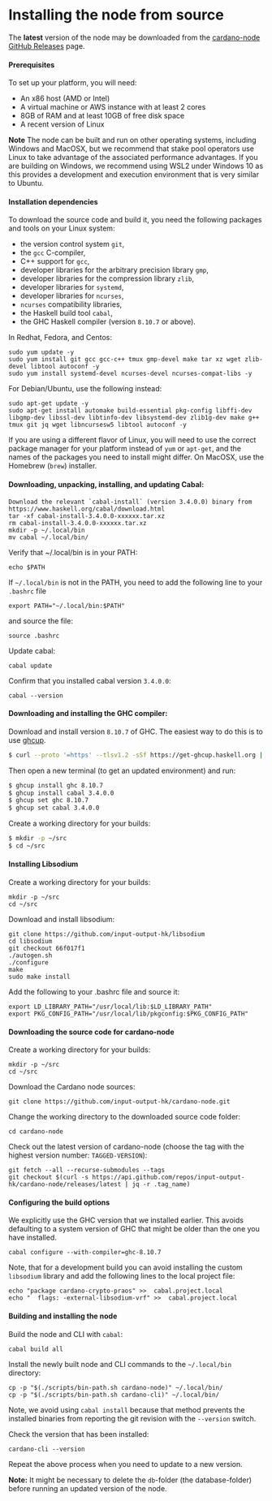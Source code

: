 # Installing the node from source

The **latest** version of the node may be downloaded from the [cardano-node GitHub Releases](https://github.com/input-output-hk/cardano-node/releases) page.

#### Prerequisites

To set up your platform, you will need:

* An x86 host \(AMD or Intel\)
* A virtual machine or AWS instance with at least 2 cores
* 8GB of RAM and at least 10GB of free disk space
* A recent version of Linux

**Note** The node can be built and run on other operating systems, including Windows and MacOSX, but we recommend that
stake pool operators use Linux to take advantage of the associated performance advantages. If you are building on Windows, we recommend using WSL2 under Windows 10 as this provides a development and execution environment that is very similar to Ubuntu.

#### Installation dependencies

To download the source code and build it, you need the following packages and tools on your Linux system:

* the version control system `git`,
* the `gcc` C-compiler,
* C++ support for `gcc`,
* developer libraries for the arbitrary precision library `gmp`,
* developer libraries for the compression library `zlib`,
* developer libraries for `systemd`,
* developer libraries for `ncurses`,
* `ncurses` compatibility libraries,
* the Haskell build tool `cabal`,
* the GHC Haskell compiler (version `8.10.7` or above).

In Redhat, Fedora, and Centos:

    sudo yum update -y
    sudo yum install git gcc gcc-c++ tmux gmp-devel make tar xz wget zlib-devel libtool autoconf -y
    sudo yum install systemd-devel ncurses-devel ncurses-compat-libs -y

For Debian/Ubuntu, use the following instead:

    sudo apt-get update -y
    sudo apt-get install automake build-essential pkg-config libffi-dev libgmp-dev libssl-dev libtinfo-dev libsystemd-dev zlib1g-dev make g++ tmux git jq wget libncursesw5 libtool autoconf -y

If you are using a different flavor of Linux, you will need to use the correct package manager for your platform instead of `yum` or `apt-get`, and the names of the packages you need to install might differ.  On MacOSX, use the Homebrew (`brew`) installer.

#### Downloading, unpacking, installing, and updating Cabal:

    Download the relevant `cabal-install` (version 3.4.0.0) binary from https://www.haskell.org/cabal/download.html
    tar -xf cabal-install-3.4.0.0-xxxxxx.tar.xz
    rm cabal-install-3.4.0.0-xxxxxx.tar.xz
    mkdir -p ~/.local/bin
    mv cabal ~/.local/bin/

Verify that ~/.local/bin is in your PATH:

    echo $PATH

If `~/.local/bin` is not in the PATH, you need to add the following line to  your `.bashrc` file

    export PATH="~/.local/bin:$PATH"

and source the file:

    source .bashrc

Update cabal:

    cabal update

Confirm that you installed cabal version `3.4.0.0`:

    cabal --version

#### Downloading and installing the GHC compiler:

Download and install version `8.10.7` of GHC.  The easiest way to do this is to use [ghcup](https://www.haskell.org/ghcup/).

```bash
$ curl --proto '=https' --tlsv1.2 -sSf https://get-ghcup.haskell.org | sh
```

Then open a new terminal (to get an updated environment) and run:

```bash
$ ghcup install ghc 8.10.7
$ ghcup install cabal 3.4.0.0
$ ghcup set ghc 8.10.7
$ ghcup set cabal 3.4.0.0
```

Create a working directory for your builds:

```bash
$ mkdir -p ~/src
$ cd ~/src
```

#### Installing Libsodium

Create a working directory for your builds:

    mkdir -p ~/src
    cd ~/src

Download and install libsodium:

    git clone https://github.com/input-output-hk/libsodium
    cd libsodium
    git checkout 66f017f1
    ./autogen.sh
    ./configure
    make
    sudo make install

Add the following to your .bashrc file and source it:

    export LD_LIBRARY_PATH="/usr/local/lib:$LD_LIBRARY_PATH"
    export PKG_CONFIG_PATH="/usr/local/lib/pkgconfig:$PKG_CONFIG_PATH"

#### Downloading the source code for cardano-node

Create a working directory for your builds:

    mkdir -p ~/src
    cd ~/src

Download the Cardano node sources:

    git clone https://github.com/input-output-hk/cardano-node.git

Change the working directory to the downloaded source code folder:

    cd cardano-node


Check out the latest version of cardano-node (choose the tag with the highest version number: ``TAGGED-VERSION``):

    git fetch --all --recurse-submodules --tags
    git checkout $(curl -s https://api.github.com/repos/input-output-hk/cardano-node/releases/latest | jq -r .tag_name)

#### Configuring the build options

We explicitly use the GHC version that we installed earlier.  This avoids defaulting to a system version of GHC that might be older than the one you have installed.

    cabal configure --with-compiler=ghc-8.10.7

Note, that for a development build you can avoid installing the custom `libsodium` library and add the following lines to the local project file:

    echo "package cardano-crypto-praos" >>  cabal.project.local
    echo "  flags: -external-libsodium-vrf" >>  cabal.project.local

#### Building and installing the node

Build the node and CLI with `cabal`:

    cabal build all

Install the newly built node and CLI commands to the `~/.local/bin` directory:

    cp -p "$(./scripts/bin-path.sh cardano-node)" ~/.local/bin/
    cp -p "$(./scripts/bin-path.sh cardano-cli)" ~/.local/bin/

Note, we avoid using `cabal install` because that method prevents the installed binaries from reporting
the git revision with the `--version` switch.

Check the version that has been installed:

    cardano-cli --version

Repeat the above process when you need to update to a new version.


**Note:** It might be necessary to delete the `db`-folder \(the database-folder\) before running an updated version of the node.
